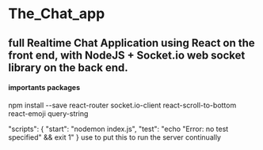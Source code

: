 # The_Chat_app  
## full Realtime Chat Application using React on the front end, with NodeJS + Socket.io web socket library on the back end.   




#### importants packages   
npm install --save react-router socket.io-client react-scroll-to-bottom react-emoji query-string   

"scripts": {
    "start": "nodemon index.js",
    "test": "echo \"Error: no test specified\" && exit 1"
  }
  use to put this to run the server continually 


